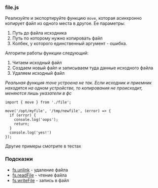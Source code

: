 ### file.js

Реализуйте и экспортируйте функцию `move`, которая асинхронно копирует файл из одного места в другое. Ее параметры:

1.  Путь до файла исходника
2.  Путь по которому нужно копировать файл
3.  Колбек, у которого единственный аргумент - ошибка.

Алгоритм работы функции следующий:

1.  Читаем исходный файл
2.  Создаем новый файл и записываем туда данные исходного файла
3.  Удаляем исходный файл

*Реальная функция move устроена не так. Если исходник и приемник находятся на одном устройстве, то копирования не происходит, меняются лишь указатели в фс*

```
import { move } from './file';

move('/opt/myfile', '/tmp/newfile', (error) => {
  if (error) {
    console.log('oops');
    return;
  }
  console.log('yes!')
});

```

Другие примеры смотрите в тестах

### Подсказки

-   [fs.unlink](https://nodejs.org/api/fs.html#fs_fs_unlink_path_callback) - удаление файла
-   [fs.readFile](https://nodejs.org/api/fs.html#fs_fs_readfile_path_options_callback) - чтение файла
-   [fs.writeFile](https://nodejs.org/api/fs.html#fs_fs_writefile_file_data_options_callback) - запись в файл